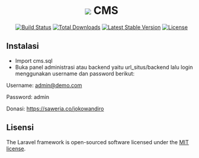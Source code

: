 <h1 align="center"><img src="https://laravel.com/assets/img/components/logo-laravel.svg" style="vertical-align: middle;"> CMS</h1>

<p align="center">
<a href="https://travis-ci.org/laravel/framework"><img src="https://travis-ci.org/laravel/framework.svg" alt="Build Status"></a>
<a href="https://packagist.org/packages/laravel/framework"><img src="https://poser.pugx.org/laravel/framework/d/total.svg" alt="Total Downloads"></a>
<a href="https://packagist.org/packages/laravel/framework"><img src="https://poser.pugx.org/laravel/framework/v/stable.svg" alt="Latest Stable Version"></a>
<a href="https://packagist.org/packages/laravel/framework"><img src="https://poser.pugx.org/laravel/framework/license.svg" alt="License"></a>
</p>

## Instalasi
- Import cms.sql
- Buka panel administrasi atau backend yaitu url_situs/backend lalu login menggunakan username dan password berikut:

Username: admin@demo.com

Password: admin

Donasi:
https://saweria.co/jokowandiro

## Lisensi

The Laravel framework is open-sourced software licensed under the [MIT license](http://opensource.org/licenses/MIT).
